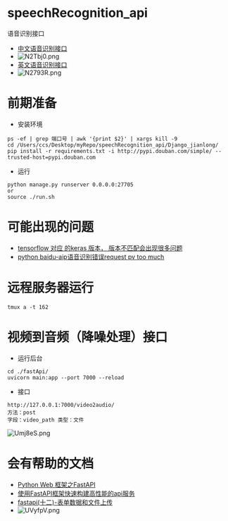 # speechRecognition_api
语音识别接口

+ [中文语音识别接口](https://ai.urundata.com.cn:38001/api/speech_recognition/zhRecognition/)
+ ![N2Tbj0.png](https://s1.ax1x.com/2020/06/28/N2Tbj0.png)
+ [英文语音识别接口](https://ai.urundata.com.cn:38001/api/speech_recognition/enRecognition/)
+ ![N2793R.png](https://s1.ax1x.com/2020/06/28/N2793R.png)

# 前期准备

+ 安装环境
``` 
ps -ef | grep 端口号 | awk '{print $2}' | xargs kill -9
cd /Users/ccs/Desktop/myRepo/speechRecognition_api/Django_jianlong/
pip install -r requirements.txt -i http://pypi.douban.com/simple/ --trusted-host=pypi.douban.com

``` 
+ 运行
```
python manage.py runserver 0.0.0.0:27705 
or 
source ./run.sh
```

# 可能出现的问题
+ [tensorflow 对应 的keras 版本， 版本不匹配会出现很多问题](https://blog.csdn.net/yeyang911/article/details/84968473)
+ [python baidu-aip语音识别错误request pv too much](https://blog.csdn.net/w5688414/article/details/106398264/)

# 远程服务器运行
```
tmux a -t 162
```

# 视频到音频（降噪处理）接口
+ 运行后台
```
cd ./fastApi/
uvicorn main:app --port 7000 --reload
```
+ 接口
```
http://127.0.0.1:7000/video2audio/
方法：post
字段：video_path 类型：文件
``` 
![Umj8eS.png](https://s1.ax1x.com/2020/07/09/Umj8eS.png)

# 会有帮助的文档
+ [Python Web 框架之FastAPI](https://www.jianshu.com/p/d01d3f25a2af)
+ [使用FastAPI框架快速构建高性能的api服务](https://blog.csdn.net/u013421629/article/details/104500192)
+ [fastapi(十二)-表单数据和文件上传](https://blog.csdn.net/vanexph/article/details/104983660)
+ ![UVyfpV.png](https://s1.ax1x.com/2020/07/08/UVyfpV.png)
